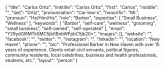 {
  "title": "Carlos Ortiz",
  "linktitle": "Carlos Ortiz",
  "first": "Carlos",
  "middle": "",
  "last": "Ortiz",
  "pronunciation": "Car-low-s",
  "honorific": "Mr.",
  "pronoun": "He/Him/His",
  "role": "Barber",
  "expertise": [
    "Small Business",
    "Wellness"
  ],
  "keywords": [
    "Barber",
    "self-care",
    "wellness",
    "grooming",
    "small business",
    "self-owned",
    "self-operated"
  ],
  "email": "Y29ydGl6MTk5MC5jb0BnbWFpbC5jb20=",
  "images": [],
  "website": "",
  "facebook": "",
  "twitter": "",
  "instagram": "",
  "linkedin": "",
  "location": "New Haven",
  "phone": "",
  "bio": "Professional Barber in New Haven with over 15 years of experience. Clients entail civil servants, political figures, community residents, local celebrities, business and health professionals, students, etc.",
  "layout": "person"
}
